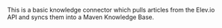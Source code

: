 This is a basic knowledge connector which pulls articles from the Elev.io API and syncs them into a Maven Knowledge Base.
